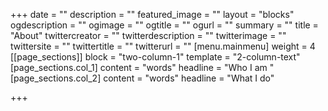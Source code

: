 +++
date = ""
description = ""
featured_image = ""
layout = "blocks"
ogdescription = ""
ogimage = ""
ogtitle = ""
ogurl = ""
summary = ""
title = "About"
twittercreator = ""
twitterdescription = ""
twitterimage = ""
twittersite = ""
twittertitle = ""
twitterurl = ""
[menu.mainmenu]
weight = 4
[[page_sections]]
block = "two-column-1"
template = "2-column-text"
[page_sections.col_1]
content = "words"
headline = "Who I am "
[page_sections.col_2]
content = "words"
headline = "What I do"

+++
